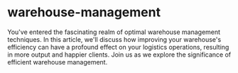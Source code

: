 # warehouse-management
You've entered the fascinating realm of optimal warehouse management techniques. In this article, we'll discuss how improving your warehouse's efficiency can have a profound effect on your logistics operations, resulting in more output and happier clients. Join us as we explore the significance of efficient warehouse management.
